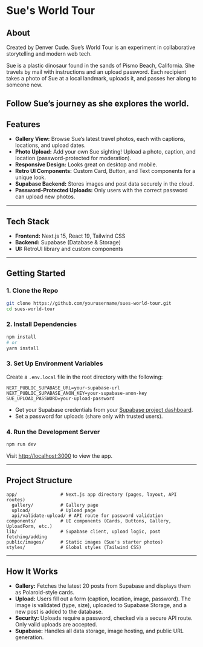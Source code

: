 # Sue's World Tour

## About
Created by Denver Cude. Sue’s World Tour is an experiment in collaborative storytelling and modern web tech.

Sue is a plastic dinosaur found in the sands of Pismo Beach, California. She travels by mail with instructions and an upload password. Each recipient takes a photo of Sue at a local landmark, uploads it, and passes her along to someone new.

Follow Sue’s journey as she explores the world.
---

## Features
- **Gallery View:** Browse Sue’s latest travel photos, each with captions, locations, and upload dates.
- **Photo Upload:** Add your own Sue sighting! Upload a photo, caption, and location (password-protected for moderation).
- **Responsive Design:** Looks great on desktop and mobile.
- **Retro UI Components:** Custom Card, Button, and Text components for a unique look.
- **Supabase Backend:** Stores images and post data securely in the cloud.
- **Password-Protected Uploads:** Only users with the correct password can upload new photos.

---

## Tech Stack
- **Frontend:** Next.js 15, React 19, Tailwind CSS
- **Backend:** Supabase (Database & Storage)
- **UI:** RetroUI library and custom components

---

## Getting Started

### 1. Clone the Repo
```bash
git clone https://github.com/yourusername/sues-world-tour.git
cd sues-world-tour
```

### 2. Install Dependencies
```bash
npm install
# or
yarn install
```

### 3. Set Up Environment Variables
Create a `.env.local` file in the root directory with the following:
```env
NEXT_PUBLIC_SUPABASE_URL=your-supabase-url
NEXT_PUBLIC_SUPABASE_ANON_KEY=your-supabase-anon-key
SUE_UPLOAD_PASSWORD=your-upload-password
```
- Get your Supabase credentials from your [Supabase project dashboard](https://app.supabase.com/).
- Set a password for uploads (share only with trusted users).

### 4. Run the Development Server
```bash
npm run dev
```
Visit [http://localhost:3000](http://localhost:3000) to view the app.

---

## Project Structure
```
app/                # Next.js app directory (pages, layout, API routes)
  gallery/          # Gallery page
  upload/           # Upload page
  api/validate-upload/ # API route for password validation
components/         # UI components (Cards, Buttons, Gallery, UploadForm, etc.)
lib/                # Supabase client, upload logic, post fetching/adding
public/images/      # Static images (Sue's starter photos)
styles/             # Global styles (Tailwind CSS)
```

---

## How It Works
- **Gallery:** Fetches the latest 20 posts from Supabase and displays them as Polaroid-style cards.
- **Upload:** Users fill out a form (caption, location, image, password). The image is validated (type, size), uploaded to Supabase Storage, and a new post is added to the database.
- **Security:** Uploads require a password, checked via a secure API route. Only valid uploads are accepted.
- **Supabase:** Handles all data storage, image hosting, and public URL generation.
